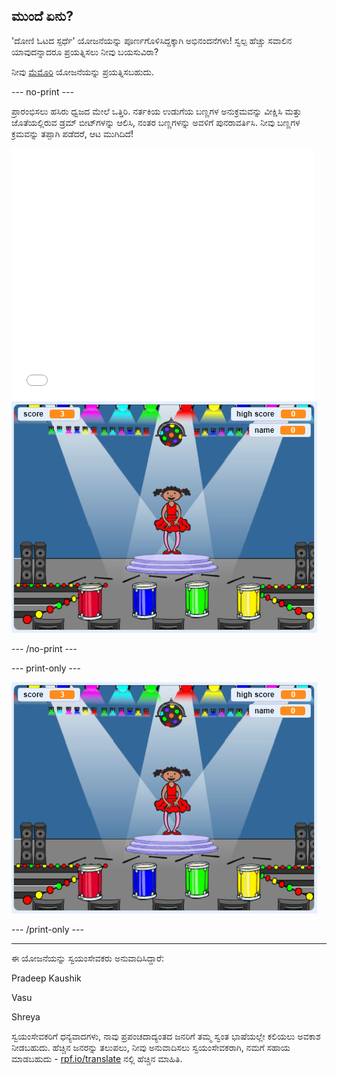 ## ಮುಂದೆ ಏನು?

'ದೋಣಿ ಓಟದ ಸ್ಪರ್ಧೆ' ಯೋಜನೆಯನ್ನು ಪೂರ್ಣಗೊಳಿಸಿದ್ದಕ್ಕಾಗಿ ಅಭಿನಂದನೆಗಳು! ಸ್ವಲ್ಪ ಹೆಚ್ಚು ಸವಾಲಿನ ಯಾವುದನ್ನಾದರೂ ಪ್ರಯತ್ನಿಸಲು ನೀವು ಬಯಸುವಿರಾ?

ನೀವು [ಮೆಮೊರಿ](https://projects.raspberrypi.org/kn-IN/projects/memory?utm_source=pathway&utm_medium=whatnext&utm_campaign=projects) ಯೋಜನೆಯನ್ನು ಪ್ರಯತ್ನಿಸಬಹುದು.

--- no-print ---

ಪ್ರಾರಂಭಿಸಲು ಹಸಿರು ಧ್ವಜದ ಮೇಲೆ ಒತ್ತಿರಿ. ನರ್ತಕಿಯ ಉಡುಗೆಯ ಬಣ್ಣಗಳ ಅನುಕ್ರಮವನ್ನು ವೀಕ್ಷಿಸಿ ಮತ್ತು ಜೊತೆಯಲ್ಲಿರುವ ಡ್ರಮ್ ಬೀಟ್‌ಗಳನ್ನು ಆಲಿಸಿ, ನಂತರ ಬಣ್ಣಗಳನ್ನು ಅವಳಿಗೆ ಪುನರಾವರ್ತಿಸಿ. ನೀವು ಬಣ್ಣಗಳ ಕ್ರಮವನ್ನು ತಪ್ಪಾಗಿ ಪಡೆದರೆ, ಆಟ ಮುಗಿದಿದೆ!

<div class="scratch-preview">
  <iframe allowtransparency="true" width="485" height="402" src="//scratch.mit.edu/projects/embed/284452634/?autostart=false" frameborder="0" allowfullscreen scrolling="no" mark="crwd-mark"></iframe> <img src="images/memory-screenshot.png" />
</div>

--- /no-print ---

--- print-only ---

![ಮುಗಿದ ಆಟದ ಸ್ಕ್ರೀನ್‌ಶಾಟ್](images/memory-screenshot.png)

--- /print-only ---


***
ಈ ಯೋಜನೆಯನ್ನು ಸ್ವಯಂಸೇವಕರು ಅನುವಾದಿಸಿದ್ದಾರೆ:

Pradeep Kaushik

Vasu

Shreya

ಸ್ವಯಂಸೇವಕರಿಗೆ ಧನ್ಯವಾದಗಳು, ನಾವು ಪ್ರಪಂಚದಾದ್ಯಂತದ ಜನರಿಗೆ ತಮ್ಮ ಸ್ವಂತ ಭಾಷೆಯಲ್ಲೇ ಕಲಿಯಲು ಅವಕಾಶ ನೀಡಬಹುದು. ಹೆಚ್ಚಿನ ಜನರನ್ನು ತಲುಪಲು, ನೀವು ಅನುವಾದಿಸಲು ಸ್ವಯಂಸೇವಕರಾಗಿ, ನಮಗೆ ಸಹಾಯ ಮಾಡಬಹುದು - [rpf.io/translate](https://rpf.io/translate) ನಲ್ಲಿ ಹೆಚ್ಚಿನ ಮಾಹಿತಿ.